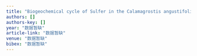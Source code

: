 ```yaml
---
title: "Biogeochemical cycle of Sulfer in the Calamagrostis angustifolia wetland ecosystem in the Sanjiang Plain, China"
authors: []
authors-key: []
year: "数据暂缺"
article-link: "数据暂缺"
venue: "数据暂缺"
bibex: "数据暂缺"
---
```

